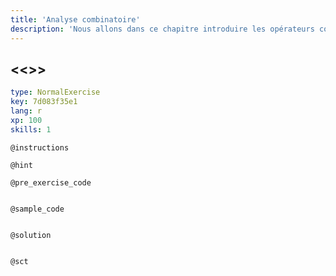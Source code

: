 ```yaml
---
title: 'Analyse combinatoire'
description: 'Nous allons dans ce chapitre introduire les opérateurs combinatoires utiles pour le calcul des probabilités.'
---
```


## <<<New Exercise>>>

```yaml
type: NormalExercise
key: 7d083f35e1
lang: r
xp: 100
skills: 1
```



`@instructions`


`@hint`


`@pre_exercise_code`
```{r}

```

`@sample_code`
```{r}

```

`@solution`
```{r}

```

`@sct`
```{r}

```
